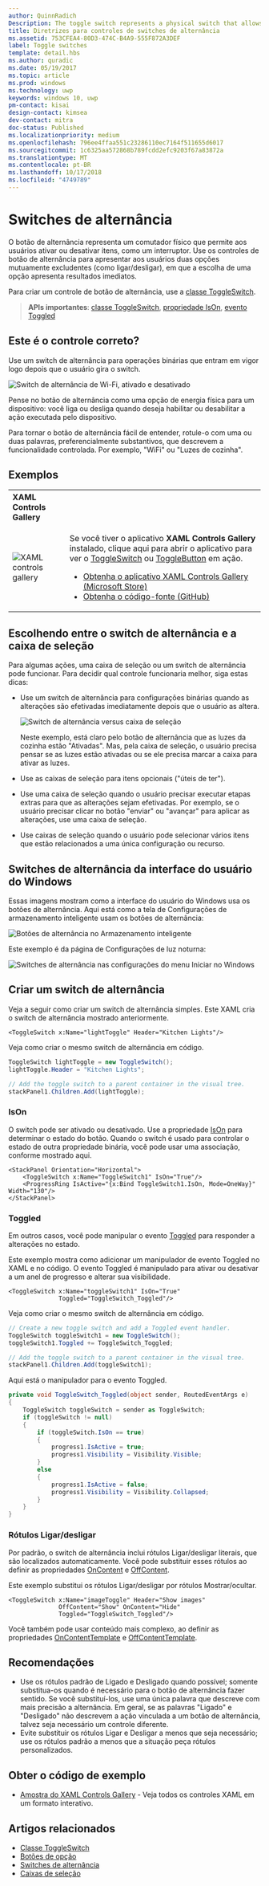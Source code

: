 ```yaml
---
author: QuinnRadich
Description: The toggle switch represents a physical switch that allows users to turn things on or off.
title: Diretrizes para controles de switches de alternância
ms.assetid: 753CFEA4-80D3-474C-B4A9-555F872A3DEF
label: Toggle switches
template: detail.hbs
ms.author: quradic
ms.date: 05/19/2017
ms.topic: article
ms.prod: windows
ms.technology: uwp
keywords: windows 10, uwp
pm-contact: kisai
design-contact: kimsea
dev-contact: mitra
doc-status: Published
ms.localizationpriority: medium
ms.openlocfilehash: 796ee4ffaa551c23286110ec7164f511655d6017
ms.sourcegitcommit: 1c6325aa572868b789fcdd2efc9203f67a83872a
ms.translationtype: MT
ms.contentlocale: pt-BR
ms.lasthandoff: 10/17/2018
ms.locfileid: "4749789"
---
```

# <a name="toggle-switches"></a>Switches de alternância

O botão de alternância representa um comutador físico que permite aos usuários ativar ou desativar itens, como um interruptor. Use os controles de botão de alternância para apresentar aos usuários duas opções mutuamente excludentes (como ligar/desligar), em que a escolha de uma opção apresenta resultados imediatos.

Para criar um controle de botão de alternância, use a [classe ToggleSwitch](https://docs.microsoft.com/uwp/api/windows.ui.xaml.controls.toggleswitch).

> **APIs importantes**: [classe ToggleSwitch](https://docs.microsoft.com/uwp/api/windows.ui.xaml.controls.toggleswitch), [propriedade IsOn](https://docs.microsoft.com/uwp/api/windows.ui.xaml.controls.toggleswitch.ison), [evento Toggled](https://docs.microsoft.com/uwp/api/windows.ui.xaml.controls.toggleswitch.toggled)

## <a name="is-this-the-right-control"></a>Este é o controle correto?

Use um switch de alternância para operações binárias que entram em vigor logo depois que o usuário gira o switch.

![Switch de alternância de Wi-Fi, ativado e desativado](images/toggleswitches01.png)

Pense no botão de alternância como uma opção de energia física para um dispositivo: você liga ou desliga quando deseja habilitar ou desabilitar a ação executada pelo dispositivo.

Para tornar o botão de alternância fácil de entender, rotule-o com uma ou duas palavras, preferencialmente substantivos, que descrevem a funcionalidade controlada. Por exemplo, "WiFi" ou "Luzes de cozinha". 

## <a name="examples"></a>Exemplos

<table>
<th align="left">XAML Controls Gallery<th>
<tr>
<td><img src="images/xaml-controls-gallery-sm.png" alt="XAML controls gallery"></img></td>
<td>
    <p>Se você tiver o aplicativo <strong style="font-weight: semi-bold">XAML Controls Gallery</strong> instalado, clique aqui para abrir o aplicativo para ver o <a href="xamlcontrolsgallery:/item/ToggleSwitch">ToggleSwitch</a> ou <a href="xamlcontrolsgallery:/item/ToggleButton">ToggleButton</a> em ação.</p>
    <ul>
    <li><a href="https://www.microsoft.com/store/productId/9MSVH128X2ZT">Obtenha o aplicativo XAML Controls Gallery (Microsoft Store)</a></li>
    <li><a href="https://github.com/Microsoft/Windows-universal-samples/tree/master/Samples/XamlUIBasics">Obtenha o código-fonte (GitHub)</a></li>
    </ul>
</td>
</tr>
</table>

## <a name="choosing-between-toggle-switch-and-check-box"></a>Escolhendo entre o switch de alternância e a caixa de seleção

Para algumas ações, uma caixa de seleção ou um switch de alternância pode funcionar. Para decidir qual controle funcionaria melhor, siga estas dicas:

- Use um switch de alternância para configurações binárias quando as alterações são efetivadas imediatamente depois que o usuário as altera.

    ![Switch de alternância versus caixa de seleção](images/toggleswitches02.png)

    Neste exemplo, está claro pelo botão de alternância que as luzes da cozinha estão "Ativadas". Mas, pela caixa de seleção, o usuário precisa pensar se as luzes estão ativadas ou se ele precisa marcar a caixa para ativar as luzes.

- Use as caixas de seleção para itens opcionais ("úteis de ter").
- Use uma caixa de seleção quando o usuário precisar executar etapas extras para que as alterações sejam efetivadas. Por exemplo, se o usuário precisar clicar no botão "enviar" ou "avançar" para aplicar as alterações, use uma caixa de seleção.
- Use caixas de seleção quando o usuário pode selecionar vários itens que estão relacionados a uma única configuração ou recurso.

## <a name="toggle-switches-in-the-windows-ui"></a>Switches de alternância da interface do usuário do Windows

Essas imagens mostram como a interface do usuário do Windows usa os botões de alternância. Aqui está como a tela de Configurações de armazenamento inteligente usam os botões de alternância:

![Botões de alternância no Armazenamento inteligente](images/SmartStorageToggle.png)

Este exemplo é da página de Configurações de luz noturna:

![Switches de alternância nas configurações do menu Iniciar no Windows](images/NightLightToggle.png)

## <a name="create-a-toggle-switch"></a>Criar um switch de alternância

Veja a seguir como criar um switch de alternância simples. Este XAML cria o switch de alternância mostrado anteriormente.

```xaml
<ToggleSwitch x:Name="lightToggle" Header="Kitchen Lights"/>
```

Veja como criar o mesmo switch de alternância em código.

```csharp
ToggleSwitch lightToggle = new ToggleSwitch();
lightToggle.Header = "Kitchen Lights";

// Add the toggle switch to a parent container in the visual tree.
stackPanel1.Children.Add(lightToggle);
```

### <a name="ison"></a>IsOn

O switch pode ser ativado ou desativado. Use a propriedade [IsOn](https://docs.microsoft.com/uwp/api/windows.ui.xaml.controls.toggleswitch.ison) para determinar o estado do botão. Quando o switch é usado para controlar o estado de outra propriedade binária, você pode usar uma associação, conforme mostrado aqui.

```xaml
<StackPanel Orientation="Horizontal">
    <ToggleSwitch x:Name="ToggleSwitch1" IsOn="True"/>
    <ProgressRing IsActive="{x:Bind ToggleSwitch1.IsOn, Mode=OneWay}" Width="130"/>
</StackPanel>
```

### <a name="toggled"></a>Toggled

Em outros casos, você pode manipular o evento [Toggled](https://docs.microsoft.com/uwp/api/windows.ui.xaml.controls.toggleswitch.toggled) para responder a alterações no estado.

Este exemplo mostra como adicionar um manipulador de evento Toggled no XAML e no código. O evento Toggled é manipulado para ativar ou desativar a um anel de progresso e alterar sua visibilidade.

```xaml
<ToggleSwitch x:Name="toggleSwitch1" IsOn="True"
              Toggled="ToggleSwitch_Toggled"/>
```

Veja como criar o mesmo switch de alternância em código.

```csharp
// Create a new toggle switch and add a Toggled event handler.
ToggleSwitch toggleSwitch1 = new ToggleSwitch();
toggleSwitch1.Toggled += ToggleSwitch_Toggled;

// Add the toggle switch to a parent container in the visual tree.
stackPanel1.Children.Add(toggleSwitch1);
```

Aqui está o manipulador para o evento Toggled.

```csharp
private void ToggleSwitch_Toggled(object sender, RoutedEventArgs e)
{
    ToggleSwitch toggleSwitch = sender as ToggleSwitch;
    if (toggleSwitch != null)
    {
        if (toggleSwitch.IsOn == true)
        {
            progress1.IsActive = true;
            progress1.Visibility = Visibility.Visible;
        }
        else
        {
            progress1.IsActive = false;
            progress1.Visibility = Visibility.Collapsed;
        }
    }
}
```

### <a name="onoff-labels"></a>Rótulos Ligar/desligar

Por padrão, o switch de alternância inclui rótulos Ligar/desligar literais, que são localizados automaticamente. Você pode substituir esses rótulos ao definir as propriedades [OnContent](https://docs.microsoft.com/uwp/api/windows.ui.xaml.controls.toggleswitch.oncontent) e [OffContent](https://docs.microsoft.com/uwp/api/windows.ui.xaml.controls.toggleswitch.offcontent).

Este exemplo substitui os rótulos Ligar/desligar por rótulos Mostrar/ocultar.

```xaml
<ToggleSwitch x:Name="imageToggle" Header="Show images"
              OffContent="Show" OnContent="Hide"
              Toggled="ToggleSwitch_Toggled"/>
```

Você também pode usar conteúdo mais complexo, ao definir as propriedades [OnContentTemplate](https://docs.microsoft.com/uwp/api/windows.ui.xaml.controls.toggleswitch.oncontenttemplate) e [OffContentTemplate](https://docs.microsoft.com/uwp/api/windows.ui.xaml.controls.toggleswitch.offcontenttemplate).

## <a name="recommendations"></a>Recomendações

- Use os rótulos padrão de Ligado e Desligado quando possível; somente substitua-os quando é necessário para o botão de alternância fazer sentido. Se você substituí-los, use uma única palavra que descreve com mais precisão a alternância. Em geral, se as palavras "Ligado" e "Desligado" não descrevem a ação vinculada a um botão de alternância, talvez seja necessário um controle diferente.
- Evite substituir os rótulos Ligar e Desligar a menos que seja necessário; use os rótulos padrão a menos que a situação peça rótulos personalizados.

## <a name="get-the-sample-code"></a>Obter o código de exemplo

- [Amostra do XAML Controls Gallery](https://github.com/Microsoft/Windows-universal-samples/tree/master/Samples/XamlUIBasics) - Veja todos os controles XAML em um formato interativo.

## <a name="related-articles"></a>Artigos relacionados

- [Classe ToggleSwitch](https://docs.microsoft.com/uwp/api/windows.ui.xaml.controls.toggleswitch)
- [Botões de opção](radio-button.md)
- [Switches de alternância](toggles.md)
- [Caixas de seleção](checkbox.md)
